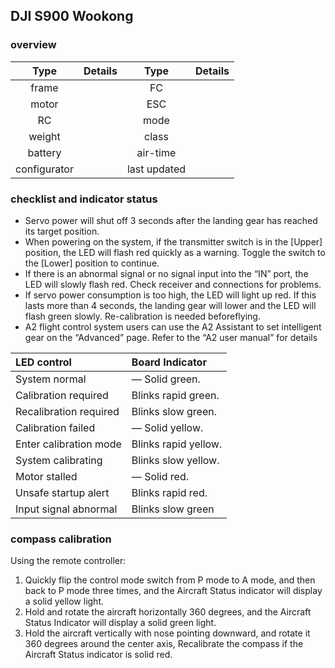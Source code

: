 ## DJI S900 Wookong

### overview

| Type  | Details | Type  | Details |
| :---: | ---  | :---: | ---  |
| frame |  | FC |  |
| motor |  | ESC |  |
| RC  |  | mode |  |
| weight |  | class |  |
| battery |  | air-time |  |
| configurator |  |  last updated |   |

### checklist and indicator status
- Servo power will shut off 3 seconds after the landing gear has reached its target position. 
- When powering on the system, if the transmitter switch is in the [Upper] position, the LED will flash red quickly as a warning. Toggle the switch to the [Lower] position to continue. 
- If there is an abnormal signal or no signal input into the “IN” port, the LED will slowly flash red. Check receiver and connections for problems. 
- If servo power consumption is too high, the LED will light up red. If this lasts more than 4 seconds, the landing gear will lower and the LED will flash green slowly. Re-calibration is needed beforeflying.
- A2 flight control system users can use the A2 Assistant to set intelligent gear on the “Advanced” page. Refer to the “A2 user manual” for details

|LED control |Board Indicator|
|:----|:----|
|System normal|— Solid green.| |
|Calibration required|Blinks rapid green.| |
|Recalibration required|Blinks slow green.| |
|Calibration failed|— Solid yellow.| |
|Enter calibration mode|Blinks rapid yellow.| |
|System calibrating|Blinks slow yellow.| |
|Motor stalled|— Solid red.| |
|Unsafe startup alert|Blinks rapid red.|
|Input signal abnormal|Blinks slow green|

### compass calibration

Using the remote controller:
1. Quickly flip the control mode switch from P mode to A mode, and then back to P mode three times, and the Aircraft Status indicator will display a solid yellow light.
2. Hold and rotate the aircraft horizontally 360 degrees, and the Aircraft Status Indicator will display a solid green light.
3. Hold the aircraft vertically with nose pointing downward, and rotate it 360 degrees around the center axis, Recalibrate the compass if the Aircraft Status indicator is solid red.